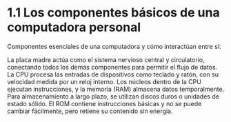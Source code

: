 # 1.1 Los componentes básicos de una computadora personal

Componentes esenciales de una computadora y cómo interactúan entre sí:

La placa madre actúa como el sistema nervioso central y circulatorio, conectando todos los demás componentes para permitir el flujo de datos. La CPU procesa las entradas de dispositivos como teclado y ratón, con su velocidad medida por un reloj interno. Los núcleos dentro de la CPU ejecutan instrucciones, y la memoria (RAM) almacena datos temporalmente. Para almacenamiento a largo plazo, se utilizan discos duros o unidades de estado sólido. El ROM contiene instrucciones básicas y no se puede cambiar fácilmente, pero retiene su contenido sin energía.
